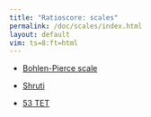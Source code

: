 ```yaml
---
title: "Ratioscore: scales"
permalink: /doc/scales/index.html
layout: default
vim: ts=8:ft=html
---
```



<ul>
	<li> <a href="bohlen-pierce">Bohlen-Pierce scale</a></li>
</ul>

<ul>
	<li> <a href="shruti">Shruti</a></li>
</ul>

<ul>
	<li> <a href="53tet">53 TET</a></li>
</ul>



